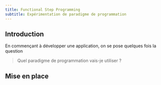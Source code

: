 ```yaml
---
title: Functional Step Programming
subtitle: Expérimentation de paradigme de programmation
---
```


## Introduction

En commençant à développer une application, on se pose quelques fois la question
> Quel paradigme de programmation vais-je utiliser ?


## Mise en place

